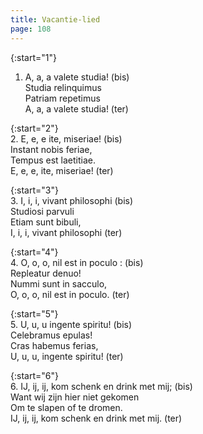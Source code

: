 ```yaml
---
title: Vacantie-lied
page: 108
---  
```


{:start="1"}  
1. A, a, a valete studia! (bis)  
Studia relinquimus  
Patriam repetimus  
A, a, a valete studia! (ter)  


{:start="2"}  
2. E, e, e ite, miseriae! (bis)  
Instant nobis feriae,  
Tempus est laetitiae.  
E, e, e, ite, miseriae! (ter)  


{:start="3"}  
3. I, i, i, vivant philosophi (bis)  
Studiosi parvuli  
Etiam sunt bibuli,  
I, i, i, vivant philosophi (ter)  


{:start="4"}  
4. O, o, o, nil est in poculo : (bis)  
Repleatur denuo!  
Nummi sunt in sacculo,  
O, o, o, nil est in poculo. (ter)  


{:start="5"}  
5. U, u, u ingente spiritu! (bis)  
Celebramus epulas!  
Cras habemus ferias,  
U, u, u, ingente spiritu! (ter)  


{:start="6"}  
6. IJ, ij, ij, kom schenk en drink met mij; (bis)  
Want wij zijn hier niet gekomen  
Om te slapen of te dromen.  
IJ, ij, ij, kom schenk en drink met mij. (ter)  